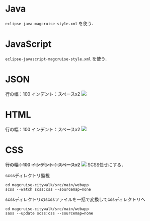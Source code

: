 # Java
``eclipse-java-magcruise-style.xml`` を使う．

# JavaScript
``eclipse-javascript-magcruise-style.xml`` を使う．

# JSON
行の幅：100
インデント：スペースx2
![](https://i.gyazo.com/17d7c52f79db172a59ab0a3e38c82efb.png)

# HTML
行の幅：100
インデント：スペースx2
![](https://i.gyazo.com/4a4cb0f9fdb21d378dd571a348e006ae.png)

# CSS
~~行の幅：100~~
~~インデント：スペースx2~~
~~![](https://i.gyazo.com/5142546261feecfadeeec5306041f36c.png)~~
SCSS任せにする．

scssディレクトリ監視
```
cd magcruise-citywalk/src/main/webapp
scss --watch scss:css --sourcemap=none
```

scssディレクトリのscssファイルを一括で変換してcssディレクトリへ
```
cd magcruise-citywalk/src/main/webapp
sass --update scss:css --sourcemap=none
```


